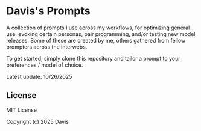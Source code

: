 # Davis's Prompts

A collection of prompts I use across my workflows, for optimizing general use, evoking certain personas, pair programming, and/or testing new model releases. Some of these are created by me, others gathered from fellow prompters across the interwebs.

To get started, simply clone this repository and tailor a prompt to your preferences / model of choice.

Latest update: 10/26/2025

## License

MIT License

Copyright (c) 2025 Davis

